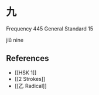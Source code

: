 # 九
Frequency 445
General Standard 15

jiǔ
nine

## References
- [[HSK 1]]
- [[2 Strokes]]
- [[乙 Radical]]